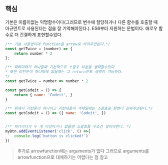 ## 핵심
기본은 이름이없는 익명함수이다(그러므로 변수에 할당하거나 다른 함수를 호출할 때 아규먼트로 사용된다는 점을 잘 기억해야된다.). ES6부터 지원하는 문법이다.
애로우 함수로 더 간결하게 표현할수있다.

```js
/** 기본 사용법이며 function을 arrow로 바꿔주면된다.*/
const getTwice = (number) => {
	return number * 2
};

/** 파라미터가 하나일때 기본적으로 소괄호 부분을 생략할수있다.
* 또한 리턴문이 하나밖에 없을때는 그 return문도 생략이 가능하다.
*/
const getTwice = number => number * 2

const getCodeit = () => {
	return { name: 'Codeit', }
}

/** 위에서 리턴문이 하나이고 리턴내용이 객체일때는 소괄호로 한번더 감싸주면된다.*/
const getCodeit = () => ({ name: 'Codeit', })


/** 파라미터가 두 개 이상이거나 없을땐 소괄호를 무조건 넣어야한다. */
myBtn.addEventListener('click', () =>{
	console.log('button is clicked!')
})
```
> 추가로 arrowfunction에는 arguments가 없다 그러므로 arguments를 arrowfunction으로 대체하기는 어렵다는 점 참고